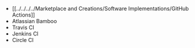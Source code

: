 - [[../../../../Marketplace and Creations/Software Implementations/GitHub Actions]]
- Atlassian Bamboo
- Travis CI
- Jenkins CI
- Circle CI